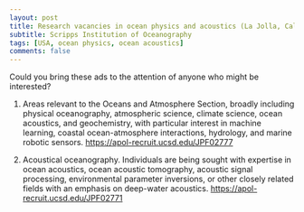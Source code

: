 ```yaml
---
layout: post
title: Research vacancies in ocean physics and acoustics (La Jolla, California)
subtitle: Scripps Institution of Oceanography
tags: [USA, ocean physics, ocean acoustics]
comments: false
---
```

Could you bring these ads to the attention of anyone who might be interested?

1.  Areas relevant to the Oceans and Atmosphere Section, broadly including physical oceanography, atmospheric science, climate science, ocean acoustics, and geochemistry, with particular interest in machine learning, coastal ocean-atmosphere interactions, hydrology, and marine robotic sensors.
https://apol-recruit.ucsd.edu/JPF02777

2.  Acoustical oceanography.  Individuals are being sought with expertise in ocean acoustics, ocean acoustic tomography, acoustic signal processing, environmental parameter inversions, or other closely related fields with an emphasis on deep-water acoustics. 
https://apol-recruit.ucsd.edu/JPF02771
